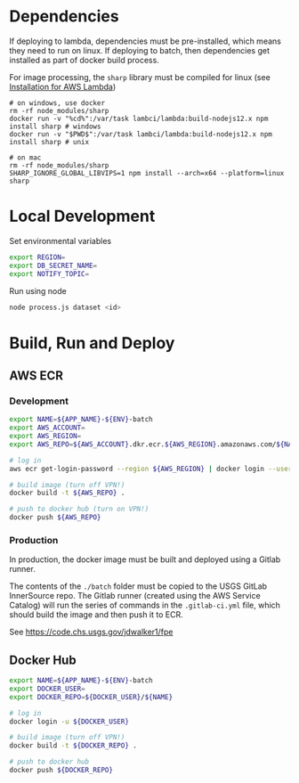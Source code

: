 # Dependencies

If deploying to lambda, dependencies must be pre-installed, which means they need to run on linux. If deploying to batch, then dependencies get installed as part of docker build process.

For image processing, the `sharp` library must be compiled for linux (see [Installation for AWS Lambda](https://sharp.pixelplumbing.com/install#aws-lambda))

```
# on windows, use docker
rm -rf node_modules/sharp
docker run -v "%cd%":/var/task lambci/lambda:build-nodejs12.x npm install sharp # windows
docker run -v "$PWD$":/var/task lambci/lambda:build-nodejs12.x npm install sharp # unix

# on mac
rm -rf node_modules/sharp
SHARP_IGNORE_GLOBAL_LIBVIPS=1 npm install --arch=x64 --platform=linux sharp
```

# Local Development

Set environmental variables

```sh
export REGION=
export DB_SECRET_NAME=
export NOTIFY_TOPIC=
```

Run using node

```sh
node process.js dataset <id>
```

# Build, Run and Deploy

## AWS ECR

### Development

```bash
export NAME=${APP_NAME}-${ENV}-batch
export AWS_ACCOUNT=
export AWS_REGION=
export AWS_REPO=${AWS_ACCOUNT}.dkr.ecr.${AWS_REGION}.amazonaws.com/${NAME}

# log in
aws ecr get-login-password --region ${AWS_REGION} | docker login --username AWS --password-stdin ${AWS_REPO}

# build image (turn off VPN!)
docker build -t ${AWS_REPO} .

# push to docker hub (turn on VPN!)
docker push ${AWS_REPO}
```

### Production

In production, the docker image must be built and deployed using a Gitlab runner.

The contents of the `./batch` folder must be copied to the USGS GitLab InnerSource repo. The Gitlab runner (created using the AWS Service Catalog) will run the series of commands in the `.gitlab-ci.yml` file, which should build the image and then push it to ECR.

See https://code.chs.usgs.gov/jdwalker1/fpe

## Docker Hub

```bash
export NAME=${APP_NAME}-${ENV}-batch
export DOCKER_USER=
export DOCKER_REPO=${DOCKER_USER}/${NAME}

# log in
docker login -u ${DOCKER_USER}

# build image (turn off VPN!)
docker build -t ${DOCKER_REPO} .

# push to docker hub
docker push ${DOCKER_REPO}
```
